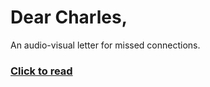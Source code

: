 # Dear Charles, 

An audio-visual letter for missed connections. 

### [Click to read](http://taypsl.github.io/dear-charles)
